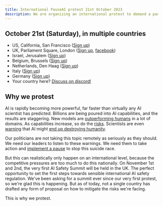 ```yaml
---
title: International PauseAI protest 21st October 2023
description: We are organizing an international protest to demand a pause on dangerous AI development.
---
```


## October 21st (Saturday), in multiple countries

- US, California, San Francisco ([Sign up](https://www.mixily.com/event/5206622392930519518))
- UK, Parliament Square, London ([Sign up](https://www.mixily.com/event/4774799330762010477), [facebook](https://www.facebook.com/events/644748401084077))
- Israel, Jerusalem ([Sign up](https://www.mixily.com/event/2216232092023925957))
- Belgium, Brussels ([Sign up](https://www.mixily.com/event/2708675063120711075))
- Netherlands, Den Haag ([Sign up](https://www.mixily.com/event/8536294863402363208))
- Italy ([Sign up](https://www.mixily.com/event/7782058162912076825))
- Germany ([Sign up](https://www.mixily.com/event/873099107580787879))
- Your country here? [Discuss on discord!](https://discord.gg/anXWYCCdH5)

## Why we protest

AI is rapidly becoming more powerful, far faster than virtually any AI scientist has predicted.
Billions are being poured into AI capabilities, and the results are staggering.
New models are [outperforming humans](/sota) in a lot of domains.
As capabilities increase, so do the [risks](/risks).
Scientists are even [warning](https://www.safe.ai/statement-on-ai-risk) that AI might [end up destroying humanity](/xrisk).

Our politicians are not taking this topic remotely as seriously as they should.
We need our leaders to listen to these warnings.
We need them to take action and [implement a pause](/proposal) to stop this suicide race.

But this can realistically only happen on an international level, because the competitive pressures are too much to do this nationally.
On November 1st and 2nd, the very first AI Safety Summit will be held in the UK.
The perfect opportunity to set the first steps towards sensible international AI safety regulation.
We've been asking for a summit ever since our very first protest, so we're glad this is happening.
But as of today, not a single country has drafted any form of proposal on how to mitigate the risks we're facing.

This is why we protest.
